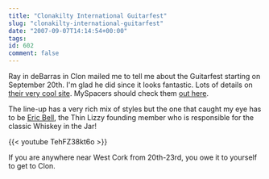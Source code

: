 ```yaml
---
title: "Clonakilty International Guitarfest"
slug: "clonakilty-international-guitarfest"
date: "2007-09-07T14:14:54+00:00"
tags:
id: 602
comment: false
---
```


Ray in deBarras in Clon mailed me to tell me about the Guitarfest starting on September 20th. I'm glad he did since it looks fantastic. Lots of details on [their very cool site](http://www.clonguitarfest.com/). MySpacers should check them [out here](http://www.myspace.com/clonguitarfest).

The line-up has a very rich mix of styles but the one that caught my eye has to be [Eric Bell](http://www.ericbellband.com/), the Thin Lizzy founding member who is responsible for the classic Whiskey in the Jar!

{{< youtube TehFZ38kt6o >}}


If you are anywhere near West Cork from 20th-23rd, you owe it to yourself to get to Clon.
